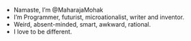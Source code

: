 - Namaste, I’m @MaharajaMohak
- I’m Programmer, futurist, microationalist, writer and inventor.
- Weird, absent-minded, smart, awkward, rational.
- I love to be different.

<!---
MaharajaMohak/MaharajaMohak is a ✨ special ✨ repository because its `README.md` (this file) appears on your GitHub profile.
You can click the Preview link to take a look at your changes.
--->
